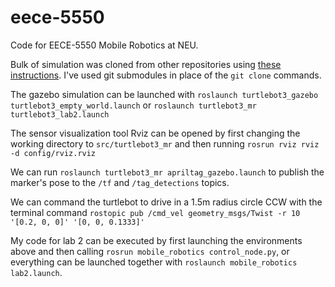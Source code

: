 # eece-5550
Code for EECE-5550 Mobile Robotics at NEU.

Bulk of simulation was cloned from other repositories using [these instructions](https://github.com/tkelestemur/turtlebot3_mr). I've used git submodules in place of the `git clone` commands.

The gazebo simulation can be launched with
`roslaunch turtlebot3_gazebo turtlebot3_empty_world.launch`
or
`roslaunch turtlebot3_mr turtlebot3_lab2.launch`

The sensor visualization tool Rviz can be opened by first changing the working directory to `src/turtlebot3_mr` and then running 
`rosrun rviz rviz -d config/rviz.rviz`

We can run `roslaunch turtlebot3_mr apriltag_gazebo.launch` to publish the marker's pose to the `/tf` and `/tag_detections` topics.

We can command the turtlebot to drive in a 1.5m radius circle CCW with the terminal command
`rostopic pub /cmd_vel geometry_msgs/Twist -r 10 '[0.2, 0, 0]' '[0, 0, 0.1333]'`

My code for lab 2 can be executed by first launching the environments above and then calling `rosrun mobile_robotics control_node.py`, or everything can be launched together with `roslaunch mobile_robotics lab2.launch`.
